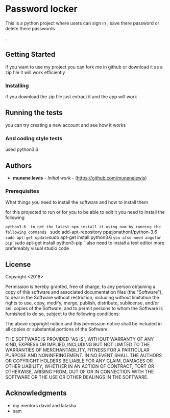 # Password locker

This is a python project where users can sign in , save there password  or delete there passwords

.

## Getting Started

if you want to use my project you can fork me in github or download it as a zip file it will work efficiently


### Installing

if you download the zip file just extract it and the app will work


## Running the tests

you can try creating a new account and see how it works 

### And coding style tests

used python3.6 



## Authors

* **munene lewis** - *Initial work* - (https://github.com/munenelewis)



### Prerequisites

What things you need to install the software and how to install them

for this projected to run or for you to be able to edit it you need to install the following

``python3.6  to get the latest npm install it using nvm by running the following commands
`` sudo add-apt-repository ppa:jonathonf/python-3.6
`` sudo apt-get update
 ``sudo apt-get install python3.6
 ``you also need angular pip
 ``sudo apt-get install python3-pip 
``also need to install a text editor more prefereably visual studio code




## License

Copyright <2018> <COPYRIGHT munenelewis>

Permission is hereby granted, free of charge, to any person obtaining a copy of this software and associated documentation files (the "Software"), to deal in the Software without restriction, including without limitation the rights to use, copy, modify, merge, publish, distribute, sublicense, and/or sell copies of the Software, and to permit persons to whom the Software is furnished to do so, subject to the following conditions:

The above copyright notice and this permission notice shall be included in all copies or substantial portions of the Software.

THE SOFTWARE IS PROVIDED "AS IS", WITHOUT WARRANTY OF ANY KIND, EXPRESS OR IMPLIED, INCLUDING BUT NOT LIMITED TO THE WARRANTIES OF MERCHANTABILITY, FITNESS FOR A PARTICULAR PURPOSE AND NONINFRINGEMENT. IN NO EVENT SHALL THE AUTHORS OR COPYRIGHT HOLDERS BE LIABLE FOR ANY CLAIM, DAMAGES OR OTHER LIABILITY, WHETHER IN AN ACTION OF CONTRACT, TORT OR OTHERWISE, ARISING FROM, OUT OF OR IN CONNECTION WITH THE SOFTWARE OR THE USE OR OTHER DEALINGS IN THE SOFTWARE.

## Acknowledgments

* my mentors david and latasha
* sam

